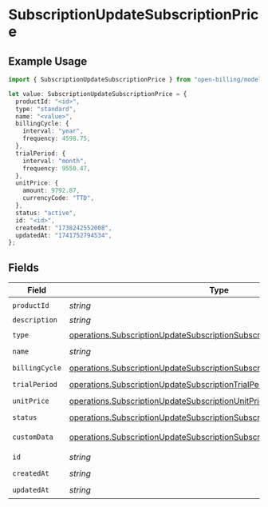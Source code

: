 # SubscriptionUpdateSubscriptionPrice

## Example Usage

```typescript
import { SubscriptionUpdateSubscriptionPrice } from "open-billing/models/operations";

let value: SubscriptionUpdateSubscriptionPrice = {
  productId: "<id>",
  type: "standard",
  name: "<value>",
  billingCycle: {
    interval: "year",
    frequency: 4598.75,
  },
  trialPeriod: {
    interval: "month",
    frequency: 9550.47,
  },
  unitPrice: {
    amount: 9792.87,
    currencyCode: "TTD",
  },
  status: "active",
  id: "<id>",
  createdAt: "1738242552008",
  updatedAt: "1741752794534",
};
```

## Fields

| Field                                                                                                                                                                | Type                                                                                                                                                                 | Required                                                                                                                                                             | Description                                                                                                                                                          |
| -------------------------------------------------------------------------------------------------------------------------------------------------------------------- | -------------------------------------------------------------------------------------------------------------------------------------------------------------------- | -------------------------------------------------------------------------------------------------------------------------------------------------------------------- | -------------------------------------------------------------------------------------------------------------------------------------------------------------------- |
| `productId`                                                                                                                                                          | *string*                                                                                                                                                             | :heavy_check_mark:                                                                                                                                                   | N/A                                                                                                                                                                  |
| `description`                                                                                                                                                        | *string*                                                                                                                                                             | :heavy_minus_sign:                                                                                                                                                   | N/A                                                                                                                                                                  |
| `type`                                                                                                                                                               | [operations.SubscriptionUpdateSubscriptionSubscriptionsType](../../models/operations/subscriptionupdatesubscriptionsubscriptionstype.md)                             | :heavy_check_mark:                                                                                                                                                   | N/A                                                                                                                                                                  |
| `name`                                                                                                                                                               | *string*                                                                                                                                                             | :heavy_check_mark:                                                                                                                                                   | N/A                                                                                                                                                                  |
| `billingCycle`                                                                                                                                                       | [operations.SubscriptionUpdateSubscriptionSubscriptionsBillingCycle](../../models/operations/subscriptionupdatesubscriptionsubscriptionsbillingcycle.md)             | :heavy_check_mark:                                                                                                                                                   | N/A                                                                                                                                                                  |
| `trialPeriod`                                                                                                                                                        | [operations.SubscriptionUpdateSubscriptionTrialPeriod](../../models/operations/subscriptionupdatesubscriptiontrialperiod.md)                                         | :heavy_check_mark:                                                                                                                                                   | N/A                                                                                                                                                                  |
| `unitPrice`                                                                                                                                                          | [operations.SubscriptionUpdateSubscriptionUnitPrice](../../models/operations/subscriptionupdatesubscriptionunitprice.md)                                             | :heavy_check_mark:                                                                                                                                                   | N/A                                                                                                                                                                  |
| `status`                                                                                                                                                             | [operations.SubscriptionUpdateSubscriptionSubscriptionsResponse200Status](../../models/operations/subscriptionupdatesubscriptionsubscriptionsresponse200status.md)   | :heavy_check_mark:                                                                                                                                                   | N/A                                                                                                                                                                  |
| `customData`                                                                                                                                                         | [operations.SubscriptionUpdateSubscriptionSubscriptionsResponseCustomData](../../models/operations/subscriptionupdatesubscriptionsubscriptionsresponsecustomdata.md) | :heavy_minus_sign:                                                                                                                                                   | Any valid JSON value                                                                                                                                                 |
| `id`                                                                                                                                                                 | *string*                                                                                                                                                             | :heavy_check_mark:                                                                                                                                                   | N/A                                                                                                                                                                  |
| `createdAt`                                                                                                                                                          | *string*                                                                                                                                                             | :heavy_check_mark:                                                                                                                                                   | N/A                                                                                                                                                                  |
| `updatedAt`                                                                                                                                                          | *string*                                                                                                                                                             | :heavy_check_mark:                                                                                                                                                   | N/A                                                                                                                                                                  |